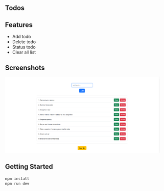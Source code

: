 ## Todos

## Features 
* Add todo
* Delete todo
* Status todo
* Clear all list

## Screenshots
![](/public/screenshots/todos.png)

## Getting Started
```
npm install
npm run dev
```
